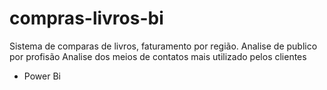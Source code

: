 # compras-livros-bi
Sistema de comparas de livros, faturamento por região.
Analise de publico por profisão 
Analise dos meios de contatos mais utilizado pelos clientes 
 - Power Bi
